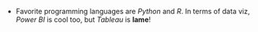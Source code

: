 * Favorite programming languages are _Python_ and _R_.  In terms of data viz, _Power BI_ is cool too, but _Tableau_ is __lame__!
